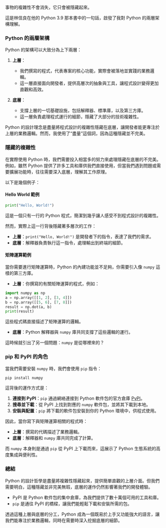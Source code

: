 事物的複雜性不會消失，它只會被隱藏起來。

這是林信良在他的 Python 3.9 那本書中的一句話，啟發了我對 Python 的兩層架構理解。

### Python 的兩層架構

Python 的架構可以大致分為上下兩層：

1. **上層**：
   - 我們撰寫的程式，代表專案的核心功能，實際會被落地並實踐的業務邏輯。
   - 這一層直接面向開發者，提供高層次的抽象與工具，讓程式設計變得更加直觀和高效。

2. **底層**：
   - 支撐上層的一切基礎設施，包括解釋器、標準庫，以及第三方庫。
   - 這一層負責處理程式運行的細節，隱藏了大部分的技術複雜性。

Python 的設計理念是盡量將程式設計的複雜性隱藏在底層，讓開發者能更專注於上層的業務邏輯。然而，我使用了“盡量”這個詞，因為這種隱藏並不完美。

### 隱藏的複雜性

在實際使用 Python 時，我們需要投入相當多的努力來處理隱藏在底層的不完美。例如，雖然 Python 提供了許多工具和庫供我們直接使用，但當我們遇到問題或需要擴展功能時，往往需要深入底層，理解其工作原理。

以下是幾個例子：

#### Hello World 範例

```python
print("Hello, World!")
```

這是一個只有一行的 Python 程式，簡潔到幾乎讓人感受不到程式設計的複雜性。

然而，實際上這一行背後隱藏著多層次的工作：
- **上層**：`print("Hello, World!")` 是開發者下的指令，表達了我們的需求。
- **底層**：解釋器負責執行這一指令，處理輸出到終端的細節。

#### 矩陣運算範例

當你需要進行矩陣運算時，Python 的內建功能並不足夠，你需要引入像 `numpy` 這樣的第三方庫。

- **上層**：你撰寫的有關矩陣運算的程式，例如：
```python
import numpy as np
a = np.array([[1, 2], [3, 4]])
b = np.array([[5, 6], [7, 8]])
result = np.dot(a, b)
print(result)
```
  這些程式碼直接描述了矩陣運算的邏輯。

- **底層**：Python 解釋器與 `numpy` 庫共同支撐了這些邏輯的運行。

這時候就引出了另一個問題：`numpy` 是從哪裡來的？

### pip 和 PyPI 的角色

當我們需要安裝 `numpy` 時，我們會使用 `pip` 指令：

```bash
pip install numpy
```

這背後的運作方式是：
1. **連接到 PyPI**：`pip` 通過網絡連接到 Python 軟件包的官方倉庫 [PyPI](https://pypi.org/)。
2. **搜尋並下載**：從 PyPI 上找到對應的 `numpy` 軟件包，並將其下載到本地。
3. **安裝與配置**：`pip` 將下載的軟件包安裝到你的 Python 環境中，供程式使用。

因此，當你寫下與矩陣運算相關的程式時：
- **上層**：撰寫的代碼描述了業務邏輯。
- **底層**：解釋器和 `numpy` 庫共同完成了計算。

而 `numpy` 本身則是通過 `pip` 從 PyPI 上下載而來，這展示了 Python 生態系統的高度集成與便利性。

### 總結

Python 的設計哲學是盡量將複雜性隱藏起來，提供簡單直觀的上層介面。但我們需要明白，這種隱藏並非完美無瑕，底層的運作仍然影響著我們的開發體驗。

- PyPI 是 Python 軟件包的集中倉庫，為我們提供了數十萬個可用的工具和庫。
- `pip` 是通往 PyPI 的橋樑，讓我們能輕鬆下載和安裝所需的包。

透過這種上層與底層的分工，Python 成為一個既易於上手又功能強大的語言，讓我們能專注於業務邏輯，同時在需要時深入挖掘底層的細節。

